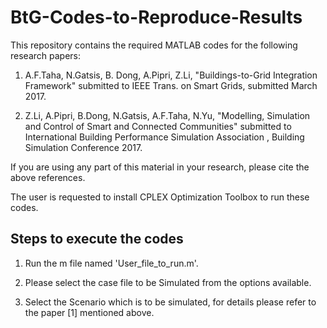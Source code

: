 # BtG-Codes-to-Reproduce-Results

This repository contains the required MATLAB codes for the following research papers:

1. A.F.Taha, N.Gatsis, B. Dong, A.Pipri, Z.Li, "Buildings-to-Grid Integration Framework" submitted to IEEE Trans. on Smart Grids, submitted March 2017.

2. Z.Li, A.Pipri, B.Dong, N.Gatsis, A.F.Taha, N.Yu, "Modelling, Simulation and Control of Smart and Connected Communities" submitted to International Building Performance Simulation Association , Building Simulation Conference 2017.

If you are using any part of this material in your research, please cite the above references.

The user is requested to install CPLEX Optimization Toolbox to run these codes.

## Steps to execute the codes

1. Run the m file named 'User_file_to_run.m'.

2. Please select the case file to be Simulated from the options available.

3. Select the Scenario which is to be simulated, for details please refer to the paper [1] mentioned above.
